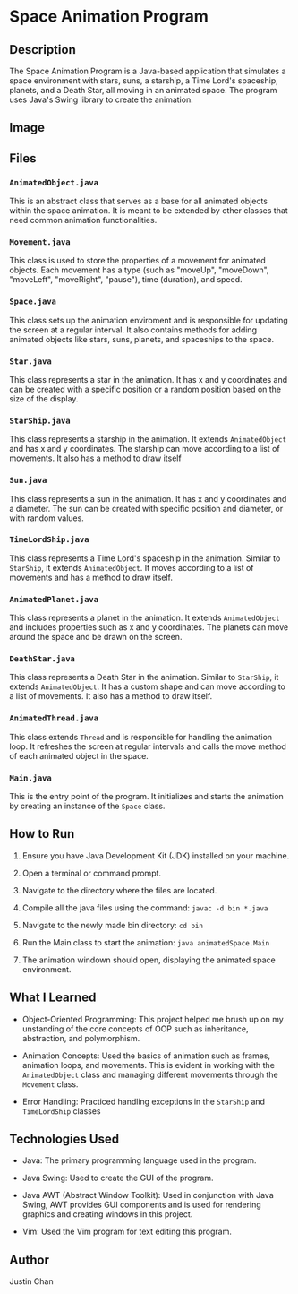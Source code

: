 # Space Animation Program

## Description

The Space Animation Program is a Java-based application that simulates a space environment with stars, suns, a starship, a Time Lord's spaceship, planets, and a Death Star, all moving in an animated space. The program uses Java's Swing library to create the animation.

## Image


## Files

### `AnimatedObject.java`

This is an abstract class that serves as a base for all animated objects within the space animation. It is meant to be extended by other classes that need common animation functionalities.

### `Movement.java`

This class is used to store the properties of a movement for animated objects. Each movement has a type (such as "moveUp", "moveDown", "moveLeft", "moveRight", "pause"), time (duration), and speed.

### `Space.java`

This class sets up the animation enviroment and is responsible for updating the screen at a regular interval. It also contains methods for adding animated objects like stars, suns, planets, and spaceships to the space.

### `Star.java`

This class represents a star in the animation. It has x and y coordinates and can be created with a specific position or a random position based on the size of the display.

### `StarShip.java`

This class represents a starship in the animation. It extends `AnimatedObject` and has x and y coordinates. The starship can move according to a list of movements. It also has a method to draw itself

### `Sun.java`

This class represents a sun in the animation. It has x and y coordinates and a diameter. The sun can be created with specific position and diameter, or with random values.

### `TimeLordShip.java`

This class represents a Time Lord's spaceship in the animation. Similar to `StarShip`, it extends `AnimatedObject`. It moves according to a list of movements and has a method to draw itself.

### `AnimatedPlanet.java`

This class represents a planet in the animation. It extends `AnimatedObject` and includes properties such as x and y coordinates. The planets can move around the space and be drawn on the screen.

### `DeathStar.java`

This class represents a Death Star in the animation. Similar to `StarShip`, it extends `AnimatedObject`. It has a custom shape and can move according to a list of movements. It also has a method to draw itself.

### `AnimatedThread.java`

This class extends `Thread` and is responsible for handling the animation loop. It refreshes the screen at regular intervals and calls the move method of each animated object in the space.

### `Main.java`

This is the entry point of the program. It initializes and starts the animation by creating an instance of the `Space` class.

## How to Run

1. Ensure you have Java Development Kit (JDK) installed on your machine.

2. Open a terminal or command prompt.

3. Navigate to the directory where the files are located.

4. Compile all the java files using the command: `javac -d bin *.java`

5. Navigate to the newly made bin directory: `cd bin`

6. Run the Main class to start the animation: `java animatedSpace.Main`

7. The animation windown should open, displaying the animated space environment.

## What I Learned

- Object-Oriented Programming: This project helped me brush up on my unstanding of the core concepts of OOP such as inheritance, abstraction, and polymorphism.

- Animation Concepts: Used the basics of animation such as frames, animation loops, and movements. This is evident in working with the `AnimatedObject` class and managing different movements through the `Movement` class.

- Error Handling: Practiced handling exceptions in the `StarShip` and `TimeLordShip` classes

## Technologies Used

- Java: The primary programming language used in the program.

- Java Swing: Used to create the GUI of the program.

- Java AWT (Abstract Window Toolkit): Used in conjunction with Java Swing, AWT provides GUI components and is used for rendering graphics and creating windows in this project.

- Vim: Used the Vim program for text editing this program.

## Author

Justin Chan

